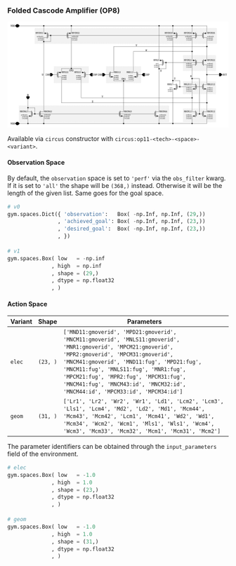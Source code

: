 ### Folded Cascode Amplifier (OP8)

![op11](https://raw.githubusercontent.com/matthschw/ace/main/figures/op11.png)

Available via `circus` constructor with `circus:op11-<tech>-<space>-<variant>`.

#### Observation Space

By default, the `observation` space is set to `'perf'` via the `obs_filter`
kwarg. If it is set to `'all'` the shape will be `(368,)` instead. Otherwise it
will be the length of the given list. Same goes for the goal space.

```python
# v0
gym.spaces.Dict({ 'observation':   Box( -np.Inf, np.Inf, (29,))
                , 'achieved_goal': Box( -np.Inf, np.Inf, (23,))
                , 'desired_goal':  Box( -np.Inf, np.Inf, (23,))
                , })

# v1
gym.spaces.Box( low   = -np.inf
              , high  = np.inf
              , shape = (29,)
              , dtype = np.float32
              , )

```

#### Action Space 


| Variant | Shape    | Parameters                                                                                                                                                                                                                                                                                                                                                       |
|---------|----------|------------------------------------------------------------------------------------------------------------------------------------------------------------------------------------------------------------------------------------------------------------------------------------------------------------------------------------------------------------------|
| `elec`  | `(23, )` | `['MND11:gmoverid', 'MPD21:gmoverid', 'MNCM11:gmoverid', 'MNLS11:gmoverid', 'MNR1:gmoverid', 'MPCM21:gmoverid', 'MPR2:gmoverid', 'MPCM31:gmoverid', 'MNCM41:gmoverid', 'MND11:fug', 'MPD21:fug', 'MNCM11:fug', 'MNLS11:fug', 'MNR1:fug', 'MPCM21:fug', 'MPR2:fug', 'MPCM31:fug', 'MNCM41:fug', 'MNCM43:id', 'MNCM32:id', 'MNCM44:id', 'MPCM33:id', 'MPCM34:id']` |
| `geom`  | `(31, )` | `['Lr1', 'Lr2', 'Wr2', 'Wr1', 'Ld1', 'Lcm2', 'Lcm3', 'Lls1', 'Lcm4', 'Md2', 'Ld2', 'Md1', 'Mcm44', 'Mcm43', 'Mcm42', 'Lcm1', 'Mcm41', 'Wd2', 'Wd1', 'Mcm34', 'Wcm2', 'Wcm1', 'Mls1', 'Wls1', 'Wcm4', 'Wcm3', 'Mcm33', 'Mcm32', 'Mcm1', 'Mcm31', 'Mcm2']`                                                                                                         |

The parameter identifiers can be obtained through the `input_parameters` field
of the environment.

```python
# elec
gym.spaces.Box( low   = -1.0
              , high  = 1.0
              , shape = (23,)
              , dtype = np.float32
              , )

# geom
gym.spaces.Box( low   = -1.0
              , high  = 1.0
              , shape = (31,)
              , dtype = np.float32
              , )
```


